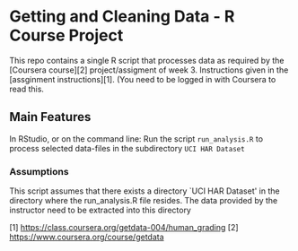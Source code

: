 Getting and Cleaning Data - R Course Project
=======================

This repo contains a single R script that processes data as required by  the [Coursera course][2] project/assigment of week 3.
Instructions given in the [assginment instructions][1]. (You need to be logged in with Coursera to read this.  

Main Features
-------------
In RStudio, or on the command line: Run the script `run_analysis.R` to process selected data-files in the subdirectory `UCI HAR Dataset` 



### Assumptions

This script assumes that there exists a directory `UCI HAR Dataset' in the directory where the run_analysis.R file resides. The data provided by the instructor need to be extracted into this directory 

[1] https://class.coursera.org/getdata-004/human_grading
[2] https://www.coursera.org/course/getdata
